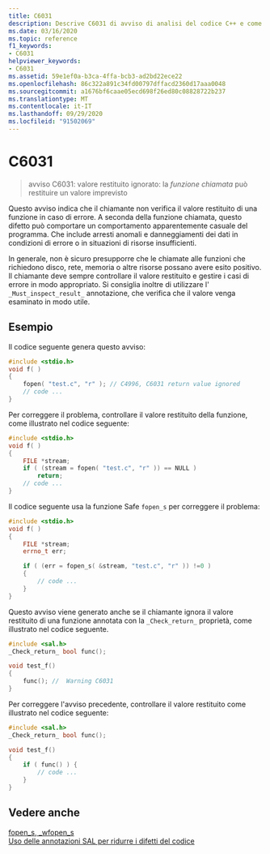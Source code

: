 ```yaml
---
title: C6031
description: Descrive C6031 di avviso di analisi del codice C++ e come risolverlo.
ms.date: 03/16/2020
ms.topic: reference
f1_keywords:
- C6031
helpviewer_keywords:
- C6031
ms.assetid: 59e1ef0a-b3ca-4ffa-bcb3-ad2bd22ece22
ms.openlocfilehash: 86c322a891c34fd00797dffacd2360d17aaa0048
ms.sourcegitcommit: a1676bf6caae05ecd698f26ed80c08828722b237
ms.translationtype: MT
ms.contentlocale: it-IT
ms.lasthandoff: 09/29/2020
ms.locfileid: "91502069"
---
```

# <a name="c6031"></a>C6031

> avviso C6031: valore restituito ignorato: la *funzione chiamata* può restituire un valore imprevisto

Questo avviso indica che il chiamante non verifica il valore restituito di una funzione in caso di errore. A seconda della funzione chiamata, questo difetto può comportare un comportamento apparentemente casuale del programma. Che include arresti anomali e danneggiamenti dei dati in condizioni di errore o in situazioni di risorse insufficienti.

In generale, non è sicuro presupporre che le chiamate alle funzioni che richiedono disco, rete, memoria o altre risorse possano avere esito positivo. Il chiamante deve sempre controllare il valore restituito e gestire i casi di errore in modo appropriato. Si consiglia inoltre di utilizzare l' `_Must_inspect_result_` annotazione, che verifica che il valore venga esaminato in modo utile.

## <a name="example"></a>Esempio

Il codice seguente genera questo avviso:

```cpp
#include <stdio.h>
void f( )
{
    fopen( "test.c", "r" ); // C4996, C6031 return value ignored
    // code ...
}
```

Per correggere il problema, controllare il valore restituito della funzione, come illustrato nel codice seguente:

```cpp
#include <stdio.h>
void f( )
{
    FILE *stream;
    if ( (stream = fopen( "test.c", "r" )) == NULL )
        return;
    // code ...
}
```

Il codice seguente usa la funzione Safe `fopen_s` per correggere il problema:

```cpp
#include <stdio.h>
void f( )
{
    FILE *stream;
    errno_t err;

    if ( (err = fopen_s( &stream, "test.c", "r" )) !=0 )
    {
        // code ...
    }
}
```

Questo avviso viene generato anche se il chiamante ignora il valore restituito di una funzione annotata con la `_Check_return_` proprietà, come illustrato nel codice seguente.

```cpp
#include <sal.h>
_Check_return_ bool func();

void test_f()
{
    func(); //  Warning C6031
}
```

Per correggere l'avviso precedente, controllare il valore restituito come illustrato nel codice seguente:

```cpp
#include <sal.h>
_Check_return_ bool func();

void test_f()
{
    if ( func() ) {
        // code ...
    }
}
```

## <a name="see-also"></a>Vedere anche

[fopen_s, _wfopen_s](../c-runtime-library/reference/fopen-s-wfopen-s.md)\
[Uso delle annotazioni SAL per ridurre i difetti del codice](using-sal-annotations-to-reduce-c-cpp-code-defects.md)
